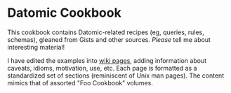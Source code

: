 # Datomic Cookbook

[codeq-cookbook]:      https://github.com/RichMorin/codeq-cookbook
[datomic-playground]:  https://github.com/devn/datomic-playground
[devn]:                https://github.com/devn
[wiki pages]:          /RichMorin/datomic-cookbook/wiki/_pages

This cookbook contains Datomic-related recipes (eg, queries, rules, schemas),
gleaned from Gists and other sources.
_Please_ tell me about interesting material!

I have edited the examples into [wiki pages],
adding information about caveats, idioms, motivation, use, etc.
Each page is formatted as a standardized set of sections
(reminiscent of Unix man pages).
The content mimics that of assorted "Foo Cookbook" volumes.
